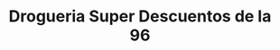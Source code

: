 ---
title: "Drogueria Super Descuentos de la 96"
url: /bogota/drogueria-super-descuentos-de-la-96/
shop: Drogerie
---